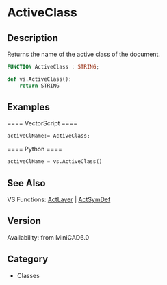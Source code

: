 # ActiveClass

## Description
Returns the name of the active class of the document.

```pascal
FUNCTION ActiveClass : STRING;
```

```python
def vs.ActiveClass():
    return STRING
```

## Examples
==== VectorScript ====
```pascal
activeClName:= ActiveClass;
```
==== Python ====
```python
activeClName = vs.ActiveClass()
```

## See Also
VS Functions:
[ActLayer](ActLayer.md) 
| [ActSymDef](ActSymDef.md)

## Version
Availability: from MiniCAD6.0

## Category
* Classes

